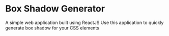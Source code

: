 # Box Shadow Generator
A simple web application built using ReactJS 
Use this application to quickly generate box shadow for your CSS elements
